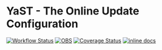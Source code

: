 # YaST - The Online Update Configuration #

[![Workflow Status](https://github.com/yast/yast-online-update-configuration/workflows/CI/badge.svg?branch=master)](
https://github.com/yast/yast-online-update-configuration/actions?query=branch%3Amaster)
[![OBS](https://github.com/yast/yast-online-update-configuration/actions/workflows/submit.yml/badge.svg)](https://github.com/yast/yast-online-update-configuration/actions/workflows/submit.yml)
[![Coverage Status](https://img.shields.io/coveralls/yast/yast-online-update-configuration.svg)](https://coveralls.io/r/yast/yast-online-update-configuration?branch=master)
[![inline docs](http://inch-ci.org/github/yast/yast-online-update-configuration.svg?branch=master)](http://inch-ci.org/github/yast/yast-online-update-configuration)
